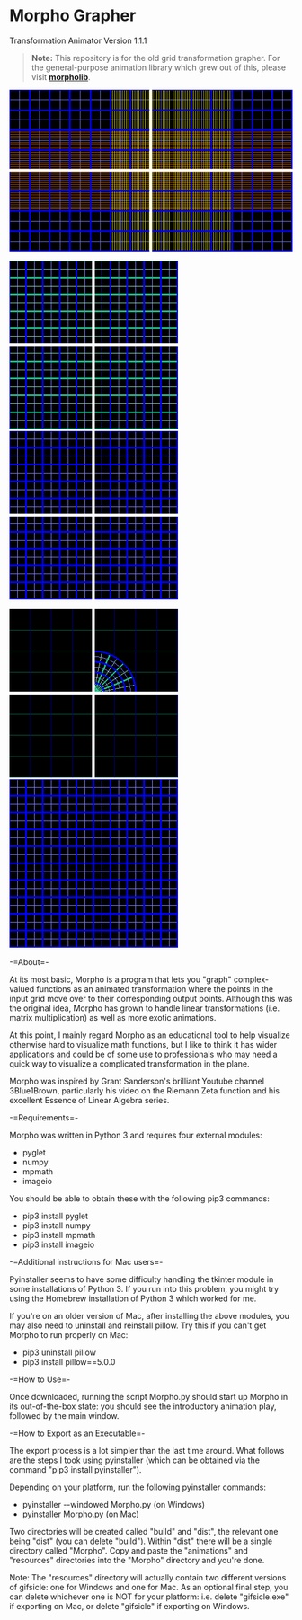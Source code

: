 # Morpho Grapher
Transformation Animator
Version 1.1.1

> **Note:** This repository is for the old grid transformation grapher. For the general-purpose animation library which grew out of this, please visit **[morpholib](https://github.com/morpho-matters/morpholib)**.

![Riemann Zeta function](https://github.com/morpho-matters/morpho/blob/image-branch/gifs/zeta.gif)

![Gamma function](https://github.com/morpho-matters/morpho/blob/image-branch/gifs/gamma.gif)
![Diagonalization](https://github.com/morpho-matters/morpho/blob/image-branch/gifs/diagonalization.gif)

![Squaring function](https://github.com/morpho-matters/morpho/blob/image-branch/gifs/square.gif)
![Twist](https://github.com/morpho-matters/morpho/blob/image-branch/gifs/twist.gif)

-=About=-

At its most basic, Morpho is a program that lets you "graph" complex-valued functions as an animated transformation where the points in the input grid move over to their corresponding output points. Although this was the original idea, Morpho has grown to handle linear transformations (i.e. matrix multiplication) as well as more exotic animations.

At this point, I mainly regard Morpho as an educational tool to help visualize otherwise hard to visualize math functions, but I like to think it has wider applications and could be of some use to professionals who may need a quick way to visualize a complicated transformation in the plane.

Morpho was inspired by Grant Sanderson's brilliant Youtube channel 3Blue1Brown, particularly his video on the Riemann Zeta function and his excellent Essence of Linear Algebra series.

-=Requirements=-

Morpho was written in Python 3 and requires four external modules:
- pyglet
- numpy
- mpmath
- imageio

You should be able to obtain these with the following pip3 commands:

- pip3 install pyglet
- pip3 install numpy
- pip3 install mpmath
- pip3 install imageio

-=Additional instructions for Mac users=-

Pyinstaller seems to have some difficulty handling the tkinter module in some installations of Python 3. If you run into this problem, you might try using the Homebrew installation of Python 3 which worked for me.

If you're on an older version of Mac, after installing the above modules, you may also need to uninstall and reinstall pillow. Try this if you can't get Morpho to run properly on Mac:
- pip3 uninstall pillow
- pip3 install pillow==5.0.0

-=How to Use=-

Once downloaded, running the script Morpho.py should start up Morpho in its out-of-the-box state: you should see the introductory animation play, followed by the main window.

-=How to Export as an Executable=-

The export process is a lot simpler than the last time around. What follows are the steps I took using pyinstaller (which can be obtained via the command "pip3 install pyinstaller").

Depending on your platform, run the following pyinstaller commands:

- pyinstaller --windowed Morpho.py (on Windows)
- pyinstaller Morpho.py (on Mac)

Two directories will be created called "build" and "dist", the relevant one being "dist" (you can delete "build"). Within "dist" there will be a single directory called "Morpho". Copy and paste the "animations" and "resources" directories into the "Morpho" directory and you're done.

Note: The "resources" directory will actually contain two different versions of gifsicle: one for Windows and one for Mac. As an optional final step, you can delete whichever one is NOT for your platform: i.e. delete "gifsicle.exe" if exporting on Mac, or delete "gifsicle" if exporting on Windows.
